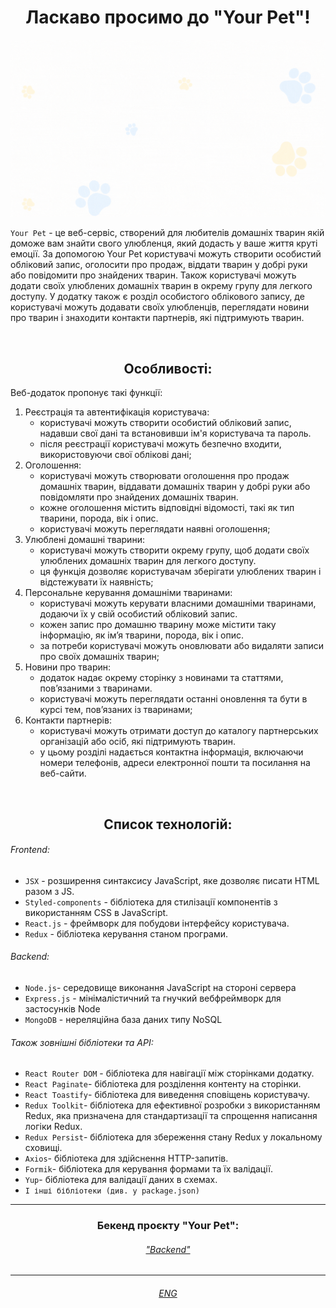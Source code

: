 # <div align=center>Ласкаво просимо до "Your Pet"! </div>

[![Your Pet](src/images/readme/YourPet.gif)](https://pavelpereverzev1.github.io/yourPets-project-front/)

`Your Pet` - це веб-сервіс, створений для любителів домашніх тварин якій доможе
вам знайти свого улюбленця, який додасть у ваше життя круті емоції. За допомогою
Your Pet користувачі можуть створити особистий обліковий запис, оголосити про
продаж, віддати тварин у добрі руки або повідомити про знайдених тварин. Також
користувачі можуть додати своїх улюблених домашніх тварин в окрему групу для
легкого доступу. У додатку також є розділ особистого облікового запису, де
користувачі можуть додавати своїх улюбленців, переглядати новини про тварин і
знаходити контакти партнерів, які підтримують тварин.

<br/>

## <div align=center>Особливості:</div>

Веб-додаток пропонує такі функції:

1. Реєстрація та автентифікація користувача:
   - користувачі можуть створити особистий обліковий запис, надавши свої дані та
     встановивши ім'я користувача та пароль.
   - після реєстрації користувачі можуть безпечно входити, використовуючи свої
     облікові дані;
2. Оголошення:
   - користувачі можуть створювати оголошення про продаж домашніх тварин,
     віддавати домашніх тварин у добрі руки або повідомляти про знайдених
     домашніх тварин.
   - кожне оголошення містить відповідні відомості, такі як тип тварини, порода,
     вік і опис.
   - користувачі можуть переглядати наявні оголошення;
3. Улюблені домашні тварини:
   - користувачі можуть створити окрему групу, щоб додати своїх улюблених
     домашніх тварин для легкого доступу.
   - ця функція дозволяє користувачам зберігати улюблених тварин і відстежувати
     їх наявність;
4. Персональне керування домашніми тваринами:
   - користувачі можуть керувати власними домашніми тваринами, додаючи їх у свій
     особистий обліковий запис.
   - кожен запис про домашню тварину може містити таку інформацію, як ім’я
     тварини, порода, вік і опис.
   - за потреби користувачі можуть оновлювати або видаляти записи про своїх
     домашніх тварин;
5. Новини про тварин:
   - додаток надає окрему сторінку з новинами та статтями, пов’язаними з
     тваринами.
   - користувачі можуть переглядати останні оновлення та бути в курсі тем,
     пов’язаних із тваринами;
6. Контакти партнерів:
   - користувачі можуть отримати доступ до каталогу партнерських організацій або
     осіб, які підтримують тварин.
   - у цьому розділі надається контактна інформація, включаючи номери телефонів,
     адреси електронної пошти та посилання на веб-сайти.

<br/>

## <div align=center>Список технологій:</div>

###### Frontend:

- `JSX` - розширення синтаксису JavaScript, яке дозволяє писати HTML разом з JS.
- `Styled-components` - бібліотека для стилізації компонентів з використанням
  CSS в JavaScript.
- `React.js` - фреймворк для побудови інтерфейсу користувача.
- `Redux` - бібліотека керування станом програми.

###### Backend:

- `Node.js`- середовище виконання JavaScript на стороні сервера
- `Express.js` - мінімалістичний та гнучкий вебфреймворк для застосунків Node
- `MongoDB` - нереляційна база даних типу NoSQL

###### Також зовнішні бібліотеки та API:

- `React Router DOM` - бібліотека для навігації між сторінками додатку.
- `React Paginate`- бібліотека для розділення контенту на сторінки.
- `React Toastify`- бібліотека для виведення сповіщень користувачу.
- `Redux Toolkit`- бібліотека для ефективної розробки з використанням Redux, яка
  призначена для стандартизації та спрощення написання логіки Redux.
- `Redux Persist`- бібліотека для збереження стану Redux у локальному сховищі.
- `Axios`- бібліотека для здійснення HTTP-запитів.
- `Formik`- бібліотека для керування формами та їх валідації.
- `Yup`- бібліотека для валідації даних в схемах.
- `І інші бібліотеки (див. у package.json)`

---

### <div align=center>Бекенд проєкту "Your Pet":</div>

###### <div align=center>["Backend"](https://github.com/PavelPereverzev1/yourPets-project-backend)</div>

---

###### <div align=center> [ENG](README.en.md) </div>
